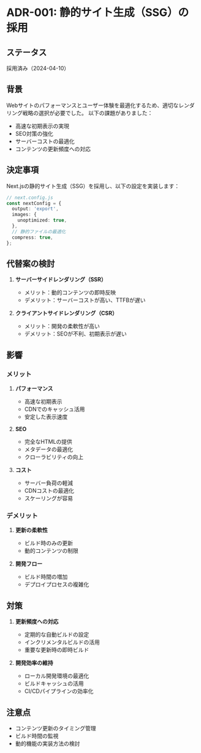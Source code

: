 # ADR-001: 静的サイト生成（SSG）の採用

## ステータス
採用済み（2024-04-10）

## 背景
Webサイトのパフォーマンスとユーザー体験を最適化するため、適切なレンダリング戦略の選択が必要でした。
以下の課題がありました：
- 高速な初期表示の実現
- SEO対策の強化
- サーバーコストの最適化
- コンテンツの更新頻度への対応

## 決定事項
Next.jsの静的サイト生成（SSG）を採用し、以下の設定を実装します：

```typescript
// next.config.js
const nextConfig = {
  output: 'export',
  images: {
    unoptimized: true,
  },
  // 静的ファイルの最適化
  compress: true,
};
```

## 代替案の検討
1. **サーバーサイドレンダリング（SSR）**
   - メリット：動的コンテンツの即時反映
   - デメリット：サーバーコストが高い、TTFBが遅い

2. **クライアントサイドレンダリング（CSR）**
   - メリット：開発の柔軟性が高い
   - デメリット：SEOが不利、初期表示が遅い

## 影響
### メリット
1. **パフォーマンス**
   - 高速な初期表示
   - CDNでのキャッシュ活用
   - 安定した表示速度

2. **SEO**
   - 完全なHTMLの提供
   - メタデータの最適化
   - クローラビリティの向上

3. **コスト**
   - サーバー負荷の軽減
   - CDNコストの最適化
   - スケーリングが容易

### デメリット
1. **更新の柔軟性**
   - ビルド時のみの更新
   - 動的コンテンツの制限

2. **開発フロー**
   - ビルド時間の増加
   - デプロイプロセスの複雑化

## 対策
1. **更新頻度への対応**
   - 定期的な自動ビルドの設定
   - インクリメンタルビルドの活用
   - 重要な更新時の即時ビルド

2. **開発効率の維持**
   - ローカル開発環境の最適化
   - ビルドキャッシュの活用
   - CI/CDパイプラインの効率化

## 注意点
- コンテンツ更新のタイミング管理
- ビルド時間の監視
- 動的機能の実装方法の検討 